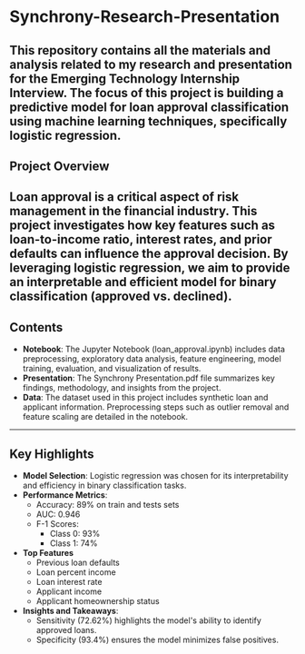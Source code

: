# Synchrony-Research-Presentation
This repository contains all the materials and analysis related to my research and presentation for the Emerging Technology Internship Interview. The focus of this project is building a predictive model for loan approval classification using machine learning techniques, specifically logistic regression.
---
## Project Overview
Loan approval is a critical aspect of risk management in the financial industry. This project investigates how key features such as loan-to-income ratio, interest rates, and prior defaults can influence the approval decision. By leveraging logistic regression, we aim to provide an interpretable and efficient model for binary classification (approved vs. declined).
---
## Contents
- **Notebook**: The Jupyter Notebook (loan_approval.ipynb) includes data preprocessing, exploratory data analysis, feature engineering, model training, evaluation, and visualization of results.
- **Presentation**: The Synchrony Presentation.pdf file summarizes key findings, methodology, and insights from the project.
- **Data**: The dataset used in this project includes synthetic loan and applicant information. Preprocessing steps such as outlier removal and feature scaling are detailed in the notebook.
---
## Key Highlights
- **Model Selection**: Logistic regression was chosen for its interpretability and efficiency in binary classification tasks.
- **Performance Metrics**:
  - Accuracy: 89% on train and tests sets
  - AUC: 0.946
  - F-1 Scores:
    - Class 0: 93%
    - Class 1: 74%
- **Top Features**
  - Previous loan defaults
  - Loan percent income
  - Loan interest rate
  - Applicant income
  - Applicant homeownership status
- **Insights and Takeaways**:
  - Sensitivity (72.62%) highlights the model's ability to identify approved loans.
  - Specificity (93.4%) ensures the model minimizes false positives.
